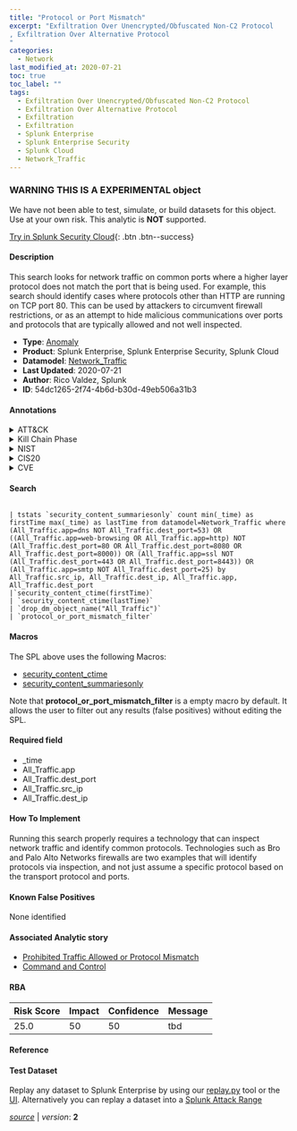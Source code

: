 ```yaml
---
title: "Protocol or Port Mismatch"
excerpt: "Exfiltration Over Unencrypted/Obfuscated Non-C2 Protocol
, Exfiltration Over Alternative Protocol
"
categories:
  - Network
last_modified_at: 2020-07-21
toc: true
toc_label: ""
tags:
  - Exfiltration Over Unencrypted/Obfuscated Non-C2 Protocol
  - Exfiltration Over Alternative Protocol
  - Exfiltration
  - Exfiltration
  - Splunk Enterprise
  - Splunk Enterprise Security
  - Splunk Cloud
  - Network_Traffic
---
```


###  WARNING THIS IS A EXPERIMENTAL object
We have not been able to test, simulate, or build datasets for this object. Use at your own risk. This analytic is **NOT** supported.


[Try in Splunk Security Cloud](https://www.splunk.com/en_us/products/cyber-security.html){: .btn .btn--success}

#### Description

This search looks for network traffic on common ports where a higher layer protocol does not match the port that is being used. For example, this search should identify cases where protocols other than HTTP are running on TCP port 80. This can be used by attackers to circumvent firewall restrictions, or as an attempt to hide malicious communications over ports and protocols that are typically allowed and not well inspected.

- **Type**: [Anomaly](https://github.com/splunk/security_content/wiki/Detection-Analytic-Types)
- **Product**: Splunk Enterprise, Splunk Enterprise Security, Splunk Cloud
- **Datamodel**: [Network_Traffic](https://docs.splunk.com/Documentation/CIM/latest/User/NetworkTraffic)
- **Last Updated**: 2020-07-21
- **Author**: Rico Valdez, Splunk
- **ID**: 54dc1265-2f74-4b6d-b30d-49eb506a31b3


#### Annotations

<details>
  <summary>ATT&CK</summary>

<div markdown="1">


| ID             | Technique        |  Tactic             |
| -------------- | ---------------- |-------------------- |
| [T1048.003](https://attack.mitre.org/techniques/T1048/003/) | Exfiltration Over Unencrypted/Obfuscated Non-C2 Protocol | Exfiltration |

| [T1048](https://attack.mitre.org/techniques/T1048/) | Exfiltration Over Alternative Protocol | Exfiltration |

</div>
</details>


<details>
  <summary>Kill Chain Phase</summary>

<div markdown="1">

* Command & Control


</div>
</details>


<details>
  <summary>NIST</summary>

<div markdown="1">

* DE.AE
* PR.AC



</div>
</details>

<details>
  <summary>CIS20</summary>

<div markdown="1">

* CIS 9
* CIS 12



</div>
</details>

<details>
  <summary>CVE</summary>

<div markdown="1">


</div>
</details>

#### Search

```

| tstats `security_content_summariesonly` count min(_time) as firstTime max(_time) as lastTime from datamodel=Network_Traffic where (All_Traffic.app=dns NOT All_Traffic.dest_port=53) OR ((All_Traffic.app=web-browsing OR All_Traffic.app=http) NOT (All_Traffic.dest_port=80 OR All_Traffic.dest_port=8080 OR All_Traffic.dest_port=8000)) OR (All_Traffic.app=ssl NOT (All_Traffic.dest_port=443 OR All_Traffic.dest_port=8443)) OR (All_Traffic.app=smtp NOT All_Traffic.dest_port=25) by All_Traffic.src_ip, All_Traffic.dest_ip, All_Traffic.app, All_Traffic.dest_port 
|`security_content_ctime(firstTime)` 
| `security_content_ctime(lastTime)` 
| `drop_dm_object_name("All_Traffic")` 
| `protocol_or_port_mismatch_filter`
```

#### Macros
The SPL above uses the following Macros:
* [security_content_ctime](https://github.com/splunk/security_content/blob/develop/macros/security_content_ctime.yml)
* [security_content_summariesonly](https://github.com/splunk/security_content/blob/develop/macros/security_content_summariesonly.yml)

Note that **protocol_or_port_mismatch_filter** is a empty macro by default. It allows the user to filter out any results (false positives) without editing the SPL.

#### Required field
* _time
* All_Traffic.app
* All_Traffic.dest_port
* All_Traffic.src_ip
* All_Traffic.dest_ip


#### How To Implement
Running this search properly requires a technology that can inspect network traffic and identify common protocols. Technologies such as Bro and Palo Alto Networks firewalls are two examples that will identify protocols via inspection, and not just assume a specific protocol based on the transport protocol and ports.

#### Known False Positives
None identified

#### Associated Analytic story
* [Prohibited Traffic Allowed or Protocol Mismatch](/stories/prohibited_traffic_allowed_or_protocol_mismatch)
* [Command and Control](/stories/command_and_control)




#### RBA

| Risk Score  | Impact      | Confidence   | Message      |
| ----------- | ----------- |--------------|--------------|
| 25.0 | 50 | 50 | tbd |


#### Reference


#### Test Dataset
Replay any dataset to Splunk Enterprise by using our [replay.py](https://github.com/splunk/attack_data#using-replaypy) tool or the [UI](https://github.com/splunk/attack_data#using-ui).
Alternatively you can replay a dataset into a [Splunk Attack Range](https://github.com/splunk/attack_range#replay-dumps-into-attack-range-splunk-server)



[*source*](https://github.com/splunk/security_content/tree/develop/detections/experimental/network/protocol_or_port_mismatch.yml) \| *version*: **2**